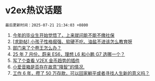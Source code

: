 # v2ex热议话题

`最后更新时间：2025-07-21 21:34:03 +0800`

1. [今年的毕业生开始觉悟了，上来就问能不能不缴社保](https://www.v2ex.com/t/1146498)
1. [[求助帖] 小孩子性格倔强、软硬不吃、油盐不进该怎么教育呀](https://www.v2ex.com/t/1146548)
1. [部门来了个卷王怎么办？](https://www.v2ex.com/t/1146518)
1. [25 年 7 月份，蔚来 ES6，理想 L6 和小鹏 G7 选哪一个？](https://www.v2ex.com/t/1146524)
1. [写了个查看 V2EX 金币趋势的插件](https://www.v2ex.com/t/1146494)
1. [小爱音箱是否存在故意"降智"的情况.](https://www.v2ex.com/t/1146472)
1. [工作 6 年，攒了 50 万存款，可以回家躺平或者寻找人生新的意义吗？](https://www.v2ex.com/t/1146625)

